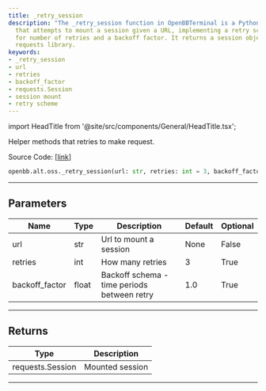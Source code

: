 ```yaml
---
title: _retry_session
description: "The _retry_session function in OpenBBTerminal is a Python helper method"
  that attempts to mount a session given a URL, implementing a retry scheme with parameters
  for number of retries and a backoff factor. It returns a session object from the
  requests library.
keywords:
- _retry_session
- url
- retries
- backoff_factor
- requests.Session
- session mount
- retry scheme
---
```


import HeadTitle from '@site/src/components/General/HeadTitle.tsx';

<HeadTitle title="alt.oss._retry_session - Reference | OpenBB SDK Docs" />

Helper methods that retries to make request.

Source Code: [[link](https://github.com/OpenBB-finance/OpenBBTerminal/tree/main/openbb_terminal/alternative/oss/runa_model.py#L32)]

```python
openbb.alt.oss._retry_session(url: str, retries: int = 3, backoff_factor: float = 1.0)
```

---

## Parameters

| Name | Type | Description | Default | Optional |
| ---- | ---- | ----------- | ------- | -------- |
| url | str | Url to mount a session | None | False |
| retries | int | How many retries | 3 | True |
| backoff_factor | float | Backoff schema - time periods between retry | 1.0 | True |


---

## Returns

| Type | Description |
| ---- | ----------- |
| requests.Session | Mounted session |
---
